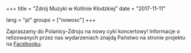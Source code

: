+++
title = "Zdrój Muzyki w Kotlinie Kłodzkiej"
date = "2017-11-11"

lang = "pl"
groups = ["nowosc"]
+++

Zapraszamy do Polanicy-Zdroju na nowy cykl koncertowy!
Informacje o relizowanych przez nas wydarzeniach znajdą Państwo na stronie projektu na [Facebooku](https://www.facebook.com/polanicazdrojmuzyki).

